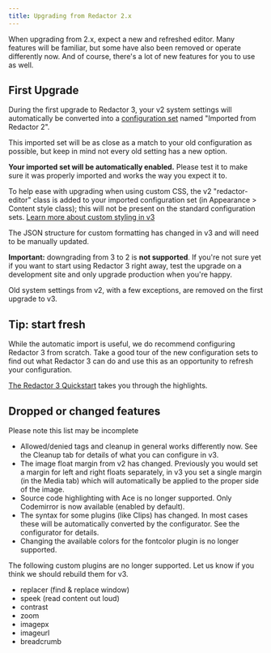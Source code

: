 ```yaml
---
title: Upgrading from Redactor 2.x
---
```


When upgrading from 2.x, expect a new and refreshed editor. Many features will be familiar, but some have also been removed or operate differently now. And of course, there's a lot of new features for you to use as well.

## First Upgrade

During the first upgrade to Redactor 3, your v2 system settings will automatically be converted into a [configuration set](../Configuration_Sets) named "Imported from Redactor 2". 

This imported set will be as close as a match to your old configuration as possible, but keep in mind not every old setting has a new option. 

**Your imported set will be automatically enabled.** Please test it to make sure it was properly imported and works the way you expect it to.

To help ease with upgrading when using custom CSS, the v2 "redactor-editor" class is added to your imported configuration set (in Appearance > Content style class); this will not be present on the standard configuration sets. [Learn more about custom styling in v3](../Features/Custom_CSS)

The JSON structure for custom formatting has changed in v3 and will need to be manually updated.

**Important:** downgrading from 3 to 2 is **not supported**. If you're not sure yet if you want to start using Redactor 3 right away, test the upgrade on a development site and only upgrade production when you're happy.

Old system settings from v2, with a few exceptions, are removed on the first upgrade to v3.

## Tip: start fresh

While the automatic import is useful, we do recommend configuring Redactor 3 from scratch. Take a good tour of the new configuration sets to find out what Redactor 3 can do and use this as an opportunity to refresh your configuration.

[The Redactor 3 Quickstart](../Quickstart) takes you through the highlights.

## Dropped or changed features

Please note this list may be incomplete

- Allowed/denied tags and cleanup in general works differently now. See the Cleanup tab for details of what you can configure in v3.
- The image float margin from v2 has changed. Previously you would set a margin for left and right floats separately, in v3 you set a single margin (in the Media tab) which will automatically be applied to the proper side of the image.
- Source code highlighting with Ace is no longer supported. Only Codemirror is now available (enabled by default).
- The syntax for some plugins (like Clips) has changed. In most cases these will be automatically converted by the configurator. See the configurator for details.
- Changing the available colors for the fontcolor plugin is no longer supported.

The following custom plugins are no longer supported. Let us know if you think we should rebuild them for v3.

- replacer (find & replace window)
- speek (read content out loud)
- contrast
- zoom
- imagepx
- imageurl
- breadcrumb
